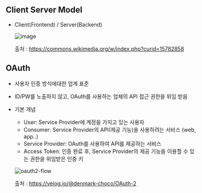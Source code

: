 ## Client Server Model
- Client(Frontend) / Server(Backend)

  ![image](https://user-images.githubusercontent.com/46417892/143732435-55ec1c8f-0366-456f-9b6c-bb7d8f6b31aa.png)


  출처 : https://commons.wikimedia.org/w/index.php?curid=15782858

## OAuth
- 사용자 인증 방식에대한 업계 표준
- ID/PW를 노출하지 않고, OAuth를 사용하는 업체의 API 접근 권한을 위임 받음
- 기본 개념
  - User: Service Provider에 계정을 가지고 있는 사용자 
  - Consumer: Service Provider의 API(제공 기능)을 사용하려는 서비스 (web, app..)
  - Service Provider: OAuth를 사용하여 API를 제공하는 서비스
  - Access Token: 인증 완료 후, Service Provider의 제공 기능을 이용할 수 있는 권한을 위임받은 인증 키
  
  ![oauth2-flow](https://user-images.githubusercontent.com/46417892/143732715-95f693b5-17ec-4a14-a987-3ea3a5ed6e8d.png)
 
  출처 : https://velog.io/@denmark-choco/OAuth-2
